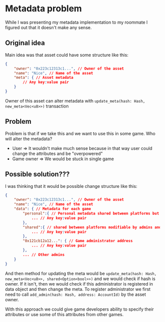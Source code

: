# Metadata problem

While I was presenting my metadata implementation to my roommate I figured out that it doesn't make any sense.

## Original idea

Main idea was that asset could have some structure like this:

```json
{
    "owner": "0x223c12313c1...", // Owner of the asset
    "name": "Nice", // Name of the asset
    "meta": { // Asset metadata
        // Any key:value pair
    }
}
```

Owner of this asset can alter metadata with `update_meta(hash: Hash, new_meta<Vec<u8>>)` transaction

## Problem

Problem is that if we take this and we want to use this in some game. Who will alter the metadata?

- User => It wouldn't make much sense because in that way user could change the attributes and be "overpowered"
- Game owner => We would be stuck in single game

## Possible solution???

I was thinking that it would be possible change structure like this:

```json
{
    "owner": "0x223c12313c1...", // Owner of the asset
    "name": "Nice", // Name of the asset
    "data": { // Metadata for each game
        "personal":{ // Personal metadata shared between platforms but modifiable only by owner
            ... // Any key:value pair
        },
        "shared":{ // shared between platforms modifiable by admins and owner
            ... // Any key:value pair
        },
        "0x121cb12a12...": { // Game administrator address
            ... // Any key:value pair
        },
        ... // Other admins
    }
}
```

And then method for updating the meta would be `update_meta(hash: Hash, new_meta<Vec<u8>>, shared<Option<bool>>)` and we would check if hash is owner. If it isn't, then we would check if this administrator is registered in data object and then change the meta. To register administrator we first need to call `add_admin(hash: Hash, address: AccountId)` by the asset owner.

With this approach we could give game developers ability to specify their attributes or use some of this attributes from other games.
